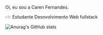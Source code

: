 Oi, eu sou a Caren Fernandes.

-✨ Estudante Desnvolvimento Web fullstack

![Anurag's GitHub stats](https://github-readme-stats.vercel.app/api?username=anuraghazra&show_icons=true&theme=radical) 
